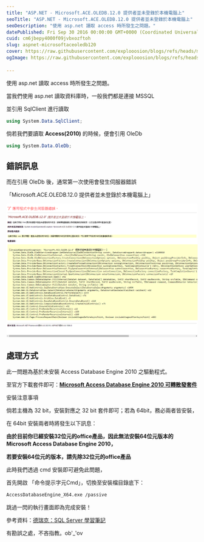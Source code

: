 ```yaml
---
title: "ASP.NET - Microsoft.ACE.OLEDB.12.0 提供者並未登錄於本機電腦上"
seoTitle: "ASP.NET - Microsoft.ACE.OLEDB.12.0 提供者並未登錄於本機電腦上"
seoDescription: "使用 asp.net 讀取 access 時所發生之問題。"
datePublished: Fri Sep 30 2016 00:00:00 GMT+0000 (Coordinated Universal Time)
cuid: cm6jbepy4000f09jvbxozftoh
slug: aspnet-microsoftaceoledb120
cover: https://raw.githubusercontent.com/explooosion/blogs/refs/heads/main/docs/images/2016-09-30_ASP.NET%20-%20Microsoft.ACE.OLEDB.12.0%20%E6%8F%90%E4%BE%9B%E8%80%85%E4%B8%A6%E6%9C%AA%E7%99%BB%E9%8C%84%E6%96%BC%E6%9C%AC%E6%A9%9F%E9%9B%BB%E8%85%A6%E4%B8%8A/banner/1475204589_45152.png
ogImage: https://raw.githubusercontent.com/explooosion/blogs/refs/heads/main/docs/images/2016-09-30_ASP.NET%20-%20Microsoft.ACE.OLEDB.12.0%20%E6%8F%90%E4%BE%9B%E8%80%85%E4%B8%A6%E6%9C%AA%E7%99%BB%E9%8C%84%E6%96%BC%E6%9C%AC%E6%A9%9F%E9%9B%BB%E8%85%A6%E4%B8%8A/banner/1475204589_45152.png

---
```


使用 asp.net 讀取 access 時所發生之問題。

當我們使用 asp.net 讀取資料庫時，一般我們都是連接 MSSQL

並引用 SqlClient 進行讀取

```cs
using System.Data.SqlClient;
```

倘若我們要讀取 **Access(2010)** 的時候，便會引用 OleDb

```cs
using System.Data.OleDb;
```

錯誤訊息
----

而在引用 OleDb 後，通常第一次使用會發生伺服器錯誤

「Microsoft.ACE.OLEDB.12.0 提供者並未登錄於本機電腦上」

[![1475204589_45152.png](https://raw.githubusercontent.com/explooosion/blogs/refs/heads/main/docs/images/2016-09-30_ASP.NET%20-%20Microsoft.ACE.OLEDB.12.0%20%E6%8F%90%E4%BE%9B%E8%80%85%E4%B8%A6%E6%9C%AA%E7%99%BB%E9%8C%84%E6%96%BC%E6%9C%AC%E6%A9%9F%E9%9B%BB%E8%85%A6%E4%B8%8A/1475204589_45152.png)](https://dotblogsfile.blob.core.windows.net/user/incredible/bf44662f-d2dd-4f8d-a380-9ddc1574366b/1475204589_45152.png)

處理方式
----

此一問題為基於未安裝 Access Database Engine 2010 之驅動程式。

至官方下載套件即可：**[Microsoft Access Database Engine 2010 可轉散發套件](https://www.microsoft.com/zh-tw/download/details.aspx?id=13255)**

安裝注意事項

倘若主機為 32 bit，安裝對應之 32 bit 套件即可；若為 64bit，務必兩者皆安裝，

在 64bit 安裝兩者時將發生以下訊息：

**由於目前你已經安裝32位元的office產品，因此無法安裝64位元版本的Microsoft Access Database Engine 2010，**

**若要安裝64位元的版本，請先除32位元的office產品**

此時我們透過 cmd 安裝即可避免此問題，

首先開啟 「命令提示字元Cmd」，切換至安裝檔目錄底下：

```bash
AccessDatabaseEngine_X64.exe /passive
```

跳過一閃的執行畫面即為完成安裝！

參考資料：[德瑞克：SQL Server 學習筆記](http://sharedderrick.blogspot.tw/2013/04/access-database-engine-2010-64-32.html)

有勘誤之處，不吝指教。ob'\_'ov